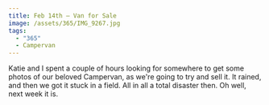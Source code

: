 ```yaml
---
title: Feb 14th — Van for Sale
image: /assets/365/IMG_9267.jpg
tags:
  - "365"
  - Campervan
---
```

Katie and I spent a couple of hours looking for somewhere to get some photos of our beloved Campervan, as we're going to try and sell it. It rained, and then we got it stuck in a field. All in all a total disaster then. Oh well, next week it is. 
